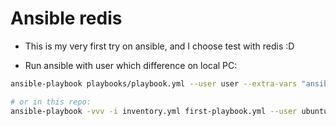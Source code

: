 # Ansible redis

- This is my very first try on ansible, and I choose test with redis :D


- Run ansible with user which difference on local PC:

```sh
ansible-playbook playbooks/playbook.yml --user user --extra-vars "ansible_sudo_pass=12345678"

# or in this repo:
ansible-playbook -vvv -i inventory.yml first-playbook.yml --user ubuntu --extra-vars "ansible_sudo_pass=12345678"
```